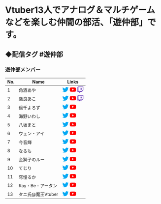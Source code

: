 # Vtuber13人でアナログ＆マルチゲームなどを楽しむ仲間の部活、「遊仲部」です。

## ◆配信タグ #遊仲部

### 遊仲部メンバー

| No. | Name | Links |
| --- | ---- | ---- |
| 1   | 角酒あや | [<img src="src/images/twitter.png" width="20">](https://twitter.com/kadosaka_aya) [<img src="src/images/youtube.png" width="20">](https://www.youtube.com/c/AyaKadosaka) [<img src="src/images/twitch.png" width="20">](https://www.twitch.tv/aya_kadosaka) |
| 2   | 鷹良あこ | [<img src="src/images/twitter.png" width="20">](https://twitter.com/coa_la_taka29) [<img src="src/images/youtube.png" width="20">](https://www.youtube.com/channel/UCfB8CiJkUnj_62kCK3732fA) [<img src="src/images/twitch.png" width="20">](https://www.twitch.tv/akotakara0607) |
| 3   | 億千よろず | [<img src="src/images/twitter.png" width="20">](https://twitter.com/okuchi_yorozu) [<img src="src/images/youtube.png" width="20">](https://www.youtube.com/channel/UCpEsTR5Nnd0-HgKngIQqbmA) |
| 4   | 海野いわし | [<img src="src/images/twitter.png" width="20">](https://twitter.com/umino_iwashi) [<img src="src/images/youtube.png" width="20">](https://www.youtube.com/channel/UCGt4tmwTA-8r2wM7OhTjOFQ) |
| 5   | 八坂まと | [<img src="src/images/twitter.png" width="20">](https://twitter.com/yasaka_mato) [<img src="src/images/youtube.png" width="20">](https://www.youtube.com/channel/UCvfrFE4G2eH4SuFdDBs0urA) |
| 6   | ウェン・アイ | [<img src="src/images/twitter.png" width="20">](https://twitter.com/when_ai) [<img src="src/images/youtube.png" width="20">](https://www.youtube.com/channel/UCrYrdqxPE7t7xcxG51REejQ) |
| 7   | 今音輝 | [<img src="src/images/twitter.png" width="20">](https://twitter.com/imane_teru) [<img src="src/images/youtube.png" width="20">](https://www.youtube.com/channel/UC3YVBw7jrORz8yOGF_vNUJQ) |
| 8   | なるも | [<img src="src/images/twitter.png" width="20">](https://twitter.com/766bit) [<img src="src/images/youtube.png" width="20">](https://youtube.com/c/narumo) |
| 9   | 金獅子のルー | [<img src="src/images/twitter.png" width="20">](https://twitter.com/KinLoo_V) [<img src="src/images/youtube.png" width="20">](https://www.youtube.com/channel/UCR-v7iRXLq0tcQeNn6yAFoA) |
| 10  | てじり | [<img src="src/images/twitter.png" width="20">](https://twitter.com/teji2713) [<img src="src/images/youtube.png" width="20">](https://www.youtube.com/channel/UCPeJsIz0fNwiHVBGjuoxeIw?view_as=subscriber) |
| 11  | 穹憧るか | [<img src="src/images/twitter.png" width="20">](https://twitter.com/Kyudo_Ruka) [<img src="src/images/youtube.png" width="20">](https://www.youtube.com/channel/UCawAcSYAOvEwG1IUKbqqzTg?view_as=subscriber) |
| 12  | Ray・Be・アータン | [<img src="src/images/twitter.png" width="20">](https://twitter.com/REYBEATAN1) [<img src="src/images/youtube.png" width="20">](https://www.youtube.com/channel/UChVXos0pE8NWTGRm9ZUVe6g) |
| 13  | タニ氏@魔王Vtuber | [<img src="src/images/twitter.png" width="20">](https://twitter.com/Yuuuuukiiiii007) [<img src="src/images/youtube.png" width="20">](https://www.youtube.com/channel/UC6nnpimALqENilFeKlYQQ6Q?app=desktop) |